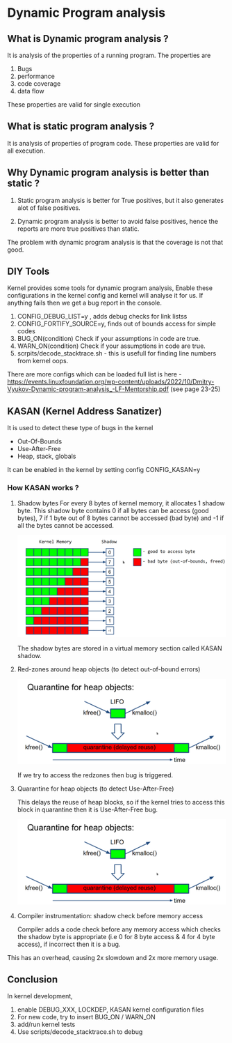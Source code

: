 # Dynamic Program analysis

## What is Dynamic program analysis ?
It is analysis of the properties of a running program. The properties are 
1.  Bugs 
2.  performance 
3.  code coverage
4.  data flow 

These properties are valid for single execution 

## What is static program analysis ?
It is analysis of properties of program code. 
These properties are valid for all execution. 

## Why Dynamic program analysis is better than static ? 

1.  Static program analysis is better for True positives, but it also generates
    alot of false positives. 

1.  Dynamic program analysis is better to avoid false positives, hence the reports 
    are more true positives than static. 

The problem with dynamic program analysis is that the coverage is not that good. 

## DIY Tools

Kernel provides some tools for dynamic program analysis, 
Enable these configurations in the kernel config and kernel will analyse it for 
us. If anything fails then we get a bug report in the console. 

1.  CONFIG_DEBUG_LIST=y , adds debug checks for link listss 
2.  CONFIG_FORTIFY_SOURCE=y, finds out of bounds access for simple codes 
3.  BUG_ON(condition) Check if your assumptions in code are true.
4.  WARN_ON(condition) Check if your assumptions in code are true.
1.  scrpits/decode_stacktrace.sh - this is usefull for finding line numbers 
    from kernel oops. 

There are more configs which can be loaded full list is 
here - https://events.linuxfoundation.org/wp-content/uploads/2022/10/Dmitry-Vyukov-Dynamic-program-analysis_-LF-Mentorship.pdf (see page 23-25)

## KASAN (Kernel Address Sanatizer)

It is used to detect these type of bugs in the kernel 
-   Out-Of-Bounds
-   Use-After-Free
-   Heap, stack, globals

It can be enabled in the kernel by setting config CONFIG_KASAN=y

### How KASAN works ? 

1.  Shadow bytes
    For every 8 bytes of kernel memory, it allocates 1 shadow byte. This shadow 
    byte contains 0 if all bytes can be access (good bytes), 7 if 1 byte out of 8 bytes
    cannot be accessed (bad byte) and -1 if all the bytes cannot be accessed. 

    ![quarantine](assets/shadow-byte.png)

    The shadow bytes are stored in a virtual memory section called KASAN shadow.

2.  Red-zones around heap objects (to detect out-of-bound errors)

    ![quarantine](assets/quarantine.png)
    
    If we try to access the redzones then bug is triggered. 

3.  Quarantine for heap objects (to detect Use-After-Free)
    
    This delays the reuse of heap blocks, so if the kernel tries to access 
    this block in quarantine then it is Use-After-Free bug. 

    ![quarantine](assets/quarantine.png)

4.  Compiler instrumentation: shadow check before memory access  

    Compiler adds a code check before any memory access which checks the shadow
    byte is appropriate (i.e 0 for 8 byte access & 4 for 4 byte access), 
    if incorrect then it is a bug.  

This has an overhead, causing 2x slowdown and 2x more memory usage. 

## Conclusion 

In kernel development, 

1.  enable DEBUG_XXX, LOCKDEP, KASAN kernel configuration files
1.  For new code, try to insert BUG_ON / WARN_ON
1.  add/run kernel tests
1.  Use scripts/decode_stacktrace.sh to debug 
